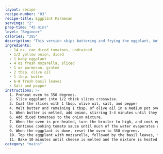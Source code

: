 ```yaml
---
layout: recipe
recipe-number: "03"
recipe-title: Eggplant Parmesan
servings: "2"
prep-time: "45 mins"
level: "Beginner"
calories: "385"
description: "This version skips battering and frying the eggplant, but doesn't sacrifice much in the way of flavor."
ingredients:
  - 14 oz. can diced tomatoes, undrained
  - 1/2 yellow onion, diced
  - 1 baby eggplant
  - 4 oz fresh mozarella, sliced
  - 1 oz parmesan, grated
  - 2 tbsp. olive oil
  - 1 tbsp. butter
  - 6-8 fresh basil leaves
  - Salt and pepper
instructions: >-
  1. Preheat oven to 350 degrees.
  2. Slice eggplant into 1/2 thick slices crosswise.
  3. Coat the slices with 1 tbsp. olive oil, salt, and pepper
  4. Melt butter and remaining 1 tbsp. of olive oil in a medium pot over medium-high heat.
  5. When butter is melted, add onion, stirring 3-4 minutes until they begin to sweat and soften.
  6. Add diced tomatoes to the onion mixture. 
  7. When the oven is pre-heated, turn the broiler to high, and cook eggplant 6 inches from heat source for 4 minutes per side.
  8. Continue cooking tomato sauce until much of the water evaporates and the sauce thickens - about 10 minutes.
  9. When the eggplant is done, reset the oven to 350 degrees.
  10. Top the eggplant with mozzarella, followed by the basil leaves, followed by the tomato sauce.
  11. Bake 10 minutes until cheese is melted and the mixture is heated through.
category: "mains"
---
```

